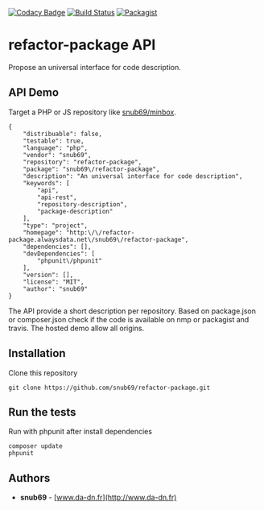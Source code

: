 [![Codacy Badge](https://api.codacy.com/project/badge/Grade/d7716928f5a24bd7b8533b8395765347)](https://www.codacy.com/app/Snub69/refactor-package?utm_source=github.com&amp;utm_medium=referral&amp;utm_content=Snub69/refactor-package&amp;utm_campaign=Badge_Grade)
[![Build Status](https://travis-ci.org/Snub69/refactor-package.svg?branch=master)](https://travis-ci.org/Snub69/refactor-package)
[![Packagist](https://img.shields.io/packagist/l/doctrine/orm.svg)]()

# refactor-package API
Propose an universal interface for code description.

## API Demo
Target a PHP or JS repository like  [snub69/minbox](http://snub69.alwaysdata.net/snub69/minbox).
```
{
    "distribuable": false,
    "testable": true,
    "language": "php",
    "vendor": "snub69",
    "repository": "refactor-package",
    "package": "snub69\/refactor-package",
    "description": "An universal interface for code description",
    "keywords": [
        "api",
        "api-rest",
        "repository-description",
        "package-description"
    ],
    "type": "project",
    "homepage": "http:\/\/refactor-package.alwaysdata.net\/snub69\/refactor-package",
    "dependencies": [],
    "devDependencies": [
        "phpunit\/phpunit"
    ],
    "version": [],
    "license": "MIT",
    "author": "snub69"
}
```
The API provide a short description per repository. Based on package.json or composer.json check if the code is available on nmp or packagist and travis. The hosted demo allow all origins.

## Installation
Clone this repository
```
git clone https://github.com/snub69/refactor-package.git
```

## Run the tests
Run with phpunit after install dependencies
```
composer update
phpunit
```

## Authors
* **snub69** - [www.da-dn.fr](http://www.da-dn.fr)